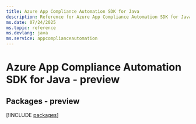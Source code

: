 ```yaml
---
title: Azure App Compliance Automation SDK for Java
description: Reference for Azure App Compliance Automation SDK for Java
ms.date: 07/24/2025
ms.topic: reference
ms.devlang: java
ms.service: appcomplianceautomation
---
```

# Azure App Compliance Automation SDK for Java - preview
## Packages - preview
[!INCLUDE [packages](app-compliance-automation-index.md)]